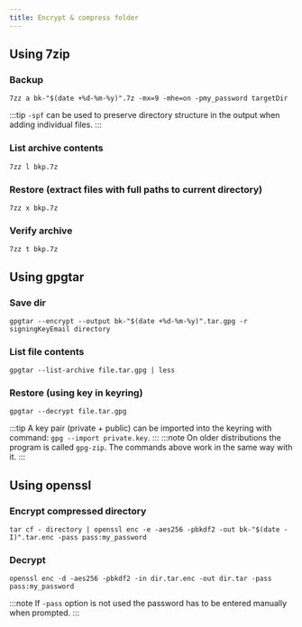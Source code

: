 ```yaml
---
title: Encrypt & compress folder
---
```


## Using 7zip

### Backup

```
7zz a bk-"$(date +%d-%m-%y)".7z -mx=9 -mhe=on -pmy_password targetDir
```

:::tip
`-spf` can be used to preserve directory structure in the output when adding individual files.
:::

### List archive contents

```
7zz l bkp.7z
```

### Restore (extract files with full paths to current directory)

```
7zz x bkp.7z
```

### Verify archive

```
7zz t bkp.7z
```

## Using gpgtar

### Save dir

```
gpgtar --encrypt --output bk-"$(date +%d-%m-%y)".tar.gpg -r signingKeyEmail directory
```

### List file contents

```
gpgtar --list-archive file.tar.gpg | less
```

### Restore (using key in keyring)

```
gpgtar --decrypt file.tar.gpg
```

:::tip
A key pair (private + public) can be imported into the keyring with command: `gpg --import private.key`.
:::
:::note
On older distributions the program is called `gpg-zip`. The commands above work in the same way with it.
:::

## Using openssl

### Encrypt compressed directory

```
tar cf - directory | openssl enc -e -aes256 -pbkdf2 -out bk-"$(date -I)".tar.enc -pass pass:my_password
```

### Decrypt

```
openssl enc -d -aes256 -pbkdf2 -in dir.tar.enc -out dir.tar -pass pass:my_password
```

:::note
If `-pass` option is not used the password has to be entered manually when prompted.
:::
